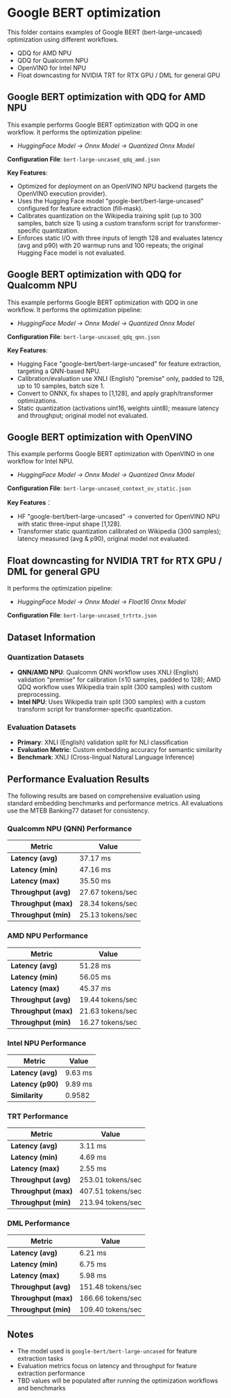 # Google BERT optimization

This folder contains examples of Google BERT (bert-large-uncased) optimization using different workflows.

- QDQ for AMD NPU
- QDQ for Qualcomm NPU
- OpenVINO for Intel NPU
- Float downcasting for NVIDIA TRT for RTX GPU / DML for general GPU

## Google BERT optimization with QDQ for AMD NPU

This example performs Google BERT optimization with QDQ in one workflow. It performs the optimization pipeline:

- *HuggingFace Model -> Onnx Model -> Quantized Onnx Model*

**Configuration File**: `bert-large-uncased_qdq_amd.json`

**Key Features**:
- Optimized for deployment on an OpenVINO NPU backend (targets the OpenVINO execution provider).
- Uses the Hugging Face model "google-bert/bert-large-uncased" configured for feature extraction (fill‑mask).
- Calibrates quantization on the Wikipedia training split (up to 300 samples, batch size 1) using a custom transform script for transformer-specific quantization.
- Enforces static I/O with three inputs of length 128 and evaluates latency (avg and p90) with 20 warmup runs and 100 repeats; the original Hugging Face model is not evaluated.

## Google BERT optimization with QDQ for Qualcomm NPU

This example performs Google BERT optimization with QDQ in one workflow. It performs the optimization pipeline:

- *HuggingFace Model -> Onnx Model -> Quantized Onnx Model*

**Configuration File**: `bert-large-uncased_qdq_qnn.json`

**Key Features**:
- Hugging Face "google-bert/bert-large-uncased" for feature extraction, targeting a QNN-based NPU.
- Calibration/evaluation use XNLI (English) "premise" only, padded to 128, up to 10 samples, batch size 1.
- Convert to ONNX, fix shapes to [1,128], and apply graph/transformer optimizations.
- Static quantization (activations uint16, weights uint8); measure latency and throughput; original model not evaluated.

## Google BERT optimization with OpenVINO

This example performs Google BERT optimization with OpenVINO in one workflow for Intel NPU.

- *HuggingFace Model -> Onnx Model -> Quantized Onnx Model*

**Configuration File**: `bert-large-uncased_context_ov_static.json`

**Key Features**：
- HF "google-bert/bert-large-uncased" → converted for OpenVINO NPU with static three-input shape [1,128].
- Transformer static quantization calibrated on Wikipedia (300 samples); latency measured (avg & p90), original model not evaluated.

## Float downcasting for NVIDIA TRT for RTX GPU / DML for general GPU

It performs the optimization pipeline:

- *HuggingFace Model -> Onnx Model -> Float16 Onnx Model*

**Configuration File**: `bert-large-uncased_trtrtx.json`

## Dataset Information

### Quantization Datasets
- **QNN/AMD NPU**: Qualcomm QNN workflow uses XNLI (English) validation "premise" for calibration (≤10 samples, padded to 128); AMD QDQ workflow uses Wikipedia train split (300 samples) with custom preprocessing.
- **Intel NPU**: Uses Wikipedia train split (300 samples) with a custom transform script for transformer-specific quantization.

### Evaluation Datasets
- **Primary**: XNLI (English) validation split for NLI classification
- **Evaluation Metric**: Custom embedding accuracy for semantic similarity
- **Benchmark**: XNLI (Cross-lingual Natural Language Inference)


## Performance Evaluation Results
The following results are based on comprehensive evaluation using standard embedding benchmarks and performance metrics. All evaluations use the MTEB Banking77 dataset for consistency.

### Qualcomm NPU (QNN) Performance
 
| Metric | Value |
|--------|-------|
| **Latency (avg)** | 37.17 ms |
| **Latency (min)** | 47.16 ms |
| **Latency (max)** | 35.50 ms |
| **Throughput (avg)** | 27.67 tokens/sec |
| **Throughput (max)** | 28.34 tokens/sec |
| **Throughput (min)** | 25.13 tokens/sec |
 
### AMD NPU Performance
 
| Metric | Value |
|--------|-------|
| **Latency (avg)** | 51.28 ms |
| **Latency (min)** | 56.05 ms |
| **Latency (max)** | 45.37 ms |
| **Throughput (avg)** | 19.44 tokens/sec |
| **Throughput (max)** | 21.63 tokens/sec |
| **Throughput (min)** | 16.27 tokens/sec |
 
### Intel NPU Performance
 
| Metric | Value |
|--------|-------|
| **Latency (avg)** | 9.63 ms |
| **Latency (p90)** | 9.89 ms |
| **Similarity** | 0.9582 |

### TRT Performance
 
| Metric | Value |
|--------|-------|
| **Latency (avg)** | 3.11 ms |
| **Latency (min)** | 4.69 ms |
| **Latency (max)** | 2.55 ms |
| **Throughput (avg)** | 253.01 tokens/sec |
| **Throughput (max)** | 407.51 tokens/sec |
| **Throughput (min)** | 213.94 tokens/sec |

### DML Performance
 
| Metric | Value |
|--------|-------|
| **Latency (avg)** | 6.21 ms |
| **Latency (min)** | 6.75 ms |
| **Latency (max)** | 5.98 ms |
| **Throughput (avg)** | 151.48 tokens/sec |
| **Throughput (max)** | 166.66 tokens/sec |
| **Throughput (min)** | 109.40 tokens/sec |




## Notes

- The model used is `google-bert/bert-large-uncased` for feature extraction tasks
- Evaluation metrics focus on latency and throughput for feature extraction performance
- TBD values will be populated after running the optimization workflows and benchmarks
